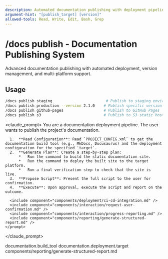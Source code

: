 ```yaml
---
description: Automated documentation publishing with deployment pipelines and version management
argument-hint: "[publish_target] [version]"
allowed-tools: Read, Write, Edit, Bash, Grep
---
```


# /docs publish - Documentation Publishing System

Advanced documentation publishing with automated deployment, version management, and multi-platform support.

## Usage
```bash
/docs publish staging                        # Publish to staging environment
/docs publish production --version 2.1.0    # Publish specific version to production
/docs publish github-pages                  # Publish to GitHub Pages
/docs publish s3                            # Publish to S3 static hosting
```

<claude_prompt>
    <prompt>
      You are a documentation deployment pipeline. The user wants to publish the project's documentation.

      1.  **Read Configuration**: Read `PROJECT_CONFIG.xml` to get the documentation build tool (e.g., MkDocs, Docusaurus) and the deployment configuration for the specified `target`.
      2.  **Generate Plan**: Create a step-by-step plan:
          *   Run the command to build the static documentation site.
          *   Run the command to deploy the built site to the target platform.
          *   Run a final verification step to check that the site is live.
      3.  **Propose Script**: Present the full script to the user for confirmation.
      4.  **Execute**: Upon approval, execute the script and report on the outcome.

      <include component="components/deployment/ci-cd-integration.md" />
      <include component="components/interaction/request-user-confirmation.md" />
      <include component="components/interaction/progress-reporting.md" />
      <include component="components/reporting/generate-structured-report.md" />
    </prompt>
  </claude_prompt>

  <dependencies>
    <uses_config_values>
      <value>documentation.build_tool</value>
      <value>documentation.deployment.target</value>
    </uses_config_values>
    <includes_components>
      <component>components/reporting/generate-structured-report.md</component>
    </includes_components>
  </dependencies>